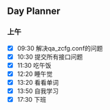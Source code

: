 ## Day Planner
### 上午
- [x] 09:30 解决qa_zcfg.conf的问题
- [x] 10:30 提交所有接口问题
- [x] 11:30 吃午饭
- [x] 12:20 睡午觉
- [x] 13:20 看看单词
- [x] 13:50 自我学习
- [x] 17:30 下班